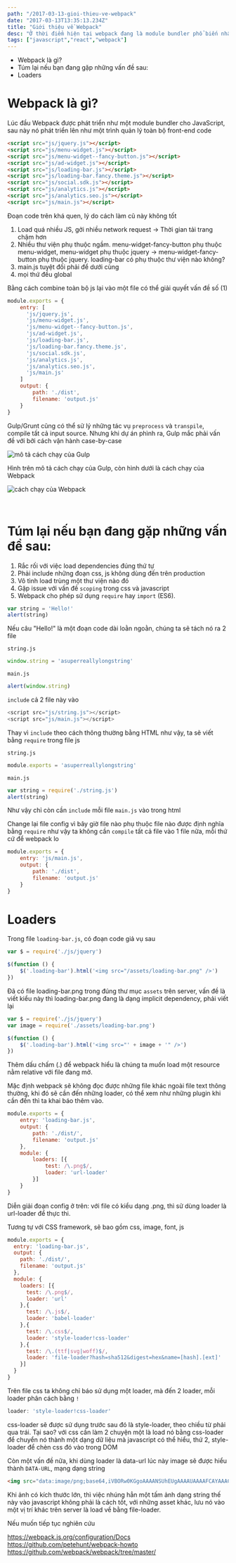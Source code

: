 ```yaml
---
path: "/2017-03-13-gioi-thieu-ve-webpack"
date: "2017-03-13T13:35:13.234Z"
title: "Giới thiệu về Webpack"
desc: "Ở thời điểm hiện tại webpack đang là module bundler phổ biến nhất, khi mới tiếp cận với nó sẽ thấy hơi khó vì nó không giống như Gulp, file config khá phức tạp, nếu chỉ copy paste mà không hiểu cách thức hoạt động của nó thì khó mà thuần thuật và giải quyết khi phát sinh lỗi."
tags: ["javascript","react","webpack"]
---
```


<!-- MarkdownTOC -->

- Webpack là gì?
- Túm lại nếu bạn đang gặp những vấn đề sau:
- Loaders

<!-- /MarkdownTOC -->

# Webpack là gì?

Lúc đầu Webpack được phát triển như một module bundler cho JavaScript, sau này nó phát triển lên như một trình quản lý toàn bộ front-end code

```html
<script src="js/jquery.js"></script>
<script src="js/menu-widget.js"></script>
<script src="js/menu-widget--fancy-button.js"></script>
<script src="js/ad-widget.js"></script>
<script src="js/loading-bar.js"></script>
<script src="js/loading-bar.fancy.theme.js"></script>
<script src="js/social.sdk.js"></script>
<script src="js/analytics.js"></script>
<script src="js/analytics.seo.js"></script>
<script src="js/main.js"></script>
```

Đoạn code trên khá quen, lý do cách làm cũ này không tốt

1. Load quá nhiều JS, gởi nhiều network request -> Thời gian tải trang chậm hơn
2. Nhiều thư viện phụ thuộc ngầm. menu-widget-fancy-button phụ thuộc menu-widget, menu-widget phụ thuộc jquery -> menu-widget-fancy-button phụ thuộc jquery. loading-bar có phụ thuộc thư viện nào không?
3. main.js tuyệt đối phải để dưới cùng
4. mọi thứ đều global

Bằng cách combine toàn bộ js lại vào một file có thể giải quyết vấn đề số (1)

```js
module.exports = {
    entry: [
      'js/jquery.js',
      'js/menu-widget.js',
      'js/menu-widget--fancy-button.js',
      'js/ad-widget.js',
      'js/loading-bar.js',
      'js/loading-bar.fancy.theme.js',
      'js/social.sdk.js',
      'js/analytics.js',
      'js/analytics.seo.js',
      'js/main.js'
    ]
    output: {
        path: './dist',
        filename: 'output.js'
    }
}
```

Gulp/Grunt cũng có thể sử lý những tác vụ `preprocess` và `transpile`, compile tất cả input source. Nhưng khi dự án phình ra, Gulp mắc phải vấn đề với bởi cách vận hành case-by-case

![mô tả cách chạy của Gulp](https://cdn-images-1.medium.com/max/800/1*yBt2rFj2DbckFliGE0LEyg.png)

Hình trên mô tả cách chạy của Gulp, còn hình dưới là cách chạy của Webpack

![cách chạy của Webpack](https://cdn-images-1.medium.com/max/800/1*TOFfoH0cXTc8G3Y_F6j3Jg.png)

 
# Túm lại nếu bạn đang gặp những vấn đề sau:

1. Rắc rối với việc load dependencies đúng thứ tự
2. Phải include những đoạn css, js không dùng đến trên production
3. Vô tình load trùng một thư viện nào đó
4. Gặp issue với vấn đề `scoping` trong css và javascript
5. Webpack cho phép sử dụng `require` hay `import` (ES6). 

```js
var string = 'Hello!'
alert(string)
```

Nếu câu "Hello!" là một đoạn code dài loằn ngoằn, chúng ta sẽ tách nó ra 2 file

`string.js`

```js
window.string = 'asuperreallylongstring'
```

`main.js`

```js
alert(window.string)
```

`include` cả 2 file này vào

```js
<script src="js/string.js"></script>
<script src="js/main.js"></script>
```

Thay vì `include` theo cách thông thường bằng HTML như vậy, ta sẽ viết bằng `require` trong file js

`string.js`

```js
module.exports = 'asuperreallylongstring'
```

`main.js`

```js
var string = require('./string.js')
alert(string)
```

Như vậy chỉ còn cần `include` mỗi file `main.js` vào trong html

Change lại file config vì bây giờ file nào phụ thuộc file nào được định nghĩa bằng `require` như vậy ta không cần `compile` tất cả file vào 1 file nữa, mỗi thứ cứ để webpack lo

```js
module.exports = {
    entry: 'js/main.js',
    output: {
        path: './dist',
        filename: 'output.js'
    }
}
```

# Loaders

Trong file `loading-bar.js`, có đoạn code giả vụ sau

```js
var $ = require('./js/jquery')

$(function () {
    $('.loading-bar').html('<img src="/assets/loading-bar.png" />')
})
```

Đã có file loading-bar.png trong đúng thư mục `assets` trên server, vấn đề là viết kiểu này thì loading-bar.png đang là dạng implicit dependency, phải viết lại

```js
var $ = require('./js/jquery')
var image = require('./assets/loading-bar.png')

$(function () {
    $('.loading-bar').html('<img src="' + image + '" />')
})
```

Thêm dấu chấm (.) để webpack hiểu là chúng ta muốn load một resource nằm relative với file đang mở.

Mặc định webpack sẽ không đọc được những file khác ngoài file text thông thường, khi đó sẽ cần đến những loader, có thể xem như những plugin khi cần đến thì ta khai báo thêm vào.

```js
module.exports = {
    entry: 'loading-bar.js',
    output: {
        path: './dist/',
        filename: 'output.js'
    },
    module: {
        loaders: [{
            test: /\.png$/,
            loader: 'url-loader'
        }]
    }
}
```

Diễn giải đoạn config ở trên: với file có kiểu dạng .png, thì sử dùng loader là url-loader để thực thi.

Tương tự với CSS framework, sẽ bao gồm css, image, font, js

```js
module.exports = {
  entry: 'loading-bar.js',
  output: {
    path: './dist/',
    filename: 'output.js'
  },
  module: {
    loaders: [{
      test: /\.png$/,
      loader: 'url'
    },{
      test: /\.js$/,
      loader: 'babel-loader'
    },{
      test: /\.css$/,
      loader: 'style-loader!css-loader'
    },{
      test: /\.(ttf|svg|woff)$/,
      loader: 'file-loader?hash=sha512&digest=hex&name=[hash].[ext]'
    }]
  }
}
```

Trên file css ta không chỉ báo sử dụng một loader, mà đến 2 loader, mỗi loader phân cách bằng `!`

```js
loader: 'style-loader!css-loader'
```

css-loader sẽ được sử dụng trước sau đó là style-loader, theo chiều từ phải qua trái. Tại sao? với css cần làm 2 chuyện một là load nó bằng css-loader để chuyển nó thành một dạng dữ liệu mà javascript có thể hiểu, thứ 2, style-loader để chèn css đó vào trong DOM

Còn một vấn đề nữa, khi dùng loader là data-url lúc này image sẽ được hiểu thành `DATA-URL`, mạng dạng string

```html
<img src="data:image/png;base64,iVBORw0KGgoAAAANSUhEUgAAAAUAAAAFCAYAAACNbyblAAAAHElEQVQI12P4//8/w38GIAXDIBKE0DHxgljNBAAO9TXL0Y4OHwAAAABJRU5ErkJggg==" alt="Red dot" />
```

Khi ảnh có kích thước lớn, thì việc nhúng hẳn một tấm ảnh dạng string thế này vào javascript không phải là cách tốt, với những asset khác, lưu nó vào một vị trí khác trên server là load về bằng file-loader.

Nếu muốn tiếp tục nghiên cứu

https://webpack.js.org/configuration/Docs
https://github.com/petehunt/webpack-howto
https://github.com/webpack/webpack/tree/master/